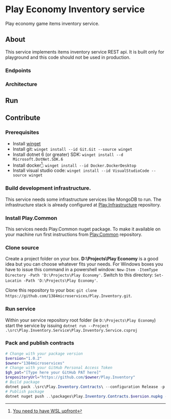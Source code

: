 # Play Economy Inventory service
Play economy game items inventory service.

## About
This service implements items inventory service REST api.
It is built only for playground and this code should not be used in production.

### Endpoints

### Architecture

## Run

## Contribute
### Prerequisites
* Install [winget](https://learn.microsoft.com/en-us/windows/package-manager/winget/)
* Install git: `winget install --id Git.Git --source winget`
* Install dotnet 6 (or greater) SDK: `winget install --d Microsoft.DotNet.SDK.6`
* Install docker[^wsl]: `winget install --id Docker.DockerDesktop`
* Install visual studio code: `winget install --id VisualStudioCode --source winget`

### Build development infrastructure.
This service needs some infrastructure services like MongoDB to run. The infrastructure stack is already configured at [Play.Infrastructure](https://github.com/1384microservices/Play.Infrastructure) repository.

### Install Play.Common
This services needs Play.Common nuget package. To make it available on your machine run first instructions from [Play.Common](https://github.com/1384microservices/Play.Common) repository.

### Clone source
Create a project folder on your box. **D:\Projects\Play Economy** is a good idea but you can choose whatever fits your needs. For Windows boxes you have to issue this command in a powershell window: `New-Item -ItemType Directory -Path 'D:\Projects\Play Economy'`. Switch to this directory: `Set-Locatin -Path 'D:\Projects\Play Economy'`. 

Clone this repository to your box: `git clone https://github.com/1384microservices/Play.Inventory.git`.

### Run service
Within your service repository root folder (ie `D:\Projects\Play Economy`) start the service by issuing `dotnet run --Project .\src\Play.Inventory.Service\Play.Inventory.Service.csproj`

### Pack and publish contracts
```powershell
# Change with your package version
$version="1.0.2"
$owner="1384microservices"
# Change with your GitHub Personal Access Token
$gh_pat="[Type here your GitHub PAT here]"
$repositoryUrl="https://github.com/$owner/Play.Inventory"
# Build package
dotnet pack .\src\Play.Inventory.Contracts\ --configuration Release -p:PackageVersion=$version -p:RepositoryUrl=$repositoryUrl -o ..\packages\
# Publish package
dotnet nuget push ..\packages\Play.Inventory.Contracts.$version.nupkg --api-key $gh_pat --source "github"
```



[^wsl]:[You need to have WSL upfront](https://learn.microsoft.com/en-us/windows/wsl/)